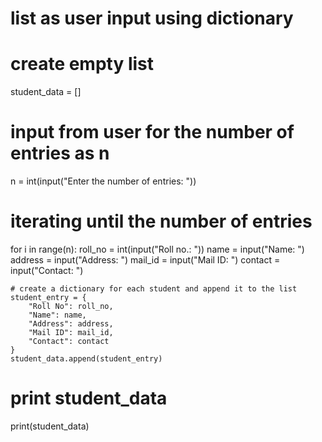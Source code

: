 # list as user input using dictionary

# create empty list
student_data = []

# input from user for the number of entries as n
n = int(input("Enter the number of entries: "))

# iterating until the number of entries
for i in range(n):
    roll_no = int(input("Roll no.: "))
    name = input("Name: ")
    address = input("Address: ")
    mail_id = input("Mail ID: ")
    contact = input("Contact: ")

    # create a dictionary for each student and append it to the list
    student_entry = {
        "Roll No": roll_no,
        "Name": name,
        "Address": address,
        "Mail ID": mail_id,
        "Contact": contact
    }
    student_data.append(student_entry)

# print student_data
print(student_data)

